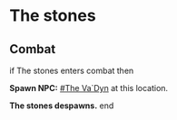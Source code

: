 # The stones







## Combat

if The stones enters combat  then


**Spawn NPC:**  [\#The Va\`Dyn](/npc/179034) at this location.


**The stones despawns.**
end
